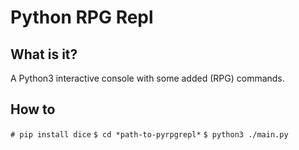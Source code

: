 # Python RPG Repl

## What is it?

A Python3 interactive console with some added (RPG) commands.


## How to

`# pip install dice`
`$ cd *path-to-pyrpgrepl*`
`$ python3 ./main.py`

